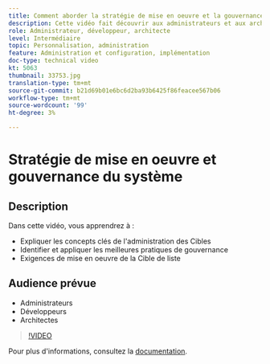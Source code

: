 ```yaml
---
title: Comment aborder la stratégie de mise en oeuvre et la gouvernance du système
description: Cette vidéo fait découvrir aux administrateurs et aux architectes les concepts clés de l'administration et de la mise en oeuvre de l'Adobe Target. Regardez cette vidéo pour découvrir comment identifier et appliquer les meilleures pratiques de gouvernance et les exigences de mise en oeuvre des Cibles de liste.
role: Administrateur, développeur, architecte
level: Intermédiaire
topic: Personnalisation, administration
feature: Administration et configuration, implémentation
doc-type: technical video
kt: 5063
thumbnail: 33753.jpg
translation-type: tm+mt
source-git-commit: b21d69b01e6bc6d2ba93b6425f86feacee567b06
workflow-type: tm+mt
source-wordcount: '99'
ht-degree: 3%

---
```



# Stratégie de mise en oeuvre et gouvernance du système

## Description

Dans cette vidéo, vous apprendrez à :

* Expliquer les concepts clés de l&#39;administration des Cibles
* Identifier et appliquer les meilleures pratiques de gouvernance
* Exigences de mise en oeuvre de la Cible de liste

## Audience prévue

* Administrateurs
* Développeurs
* Architectes

>[!VIDEO](https://video.tv.adobe.com/v/33753/?quality=12)

Pour plus d&#39;informations, consultez la [documentation](https://docs.adobe.com/content/help/en/target/using/administer/administrating-target.html).
